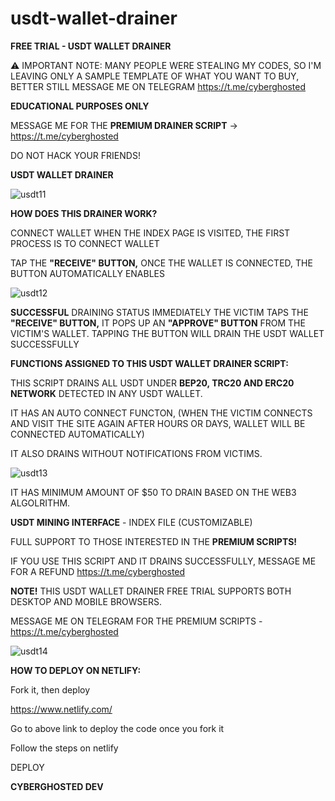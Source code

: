 # usdt-wallet-drainer
<b>FREE TRIAL - USDT WALLET DRAINER</b>

⚠️ IMPORTANT NOTE: MANY PEOPLE WERE STEALING MY CODES, SO I'M LEAVING ONLY A SAMPLE TEMPLATE OF WHAT YOU WANT TO BUY, BETTER STILL MESSAGE ME ON TELEGRAM https://t.me/cyberghosted 

<b>EDUCATIONAL PURPOSES ONLY</b>

MESSAGE ME FOR THE <b>PREMIUM DRAINER SCRIPT</b> -> https://t.me/cyberghosted

DO NOT HACK YOUR FRIENDS!

<b>USDT WALLET DRAINER</b>

![usdt11](https://user-images.githubusercontent.com/95045073/188338252-ef25db5b-1ccc-4443-a514-ace39973f00b.jpg)



<b>HOW DOES THIS DRAINER WORK?</b>

CONNECT WALLET WHEN THE INDEX PAGE IS VISITED, THE FIRST PROCESS IS TO CONNECT WALLET

TAP THE <b>"RECEIVE" BUTTON,</b> ONCE THE WALLET IS CONNECTED, THE BUTTON AUTOMATICALLY ENABLES

![usdt12](https://user-images.githubusercontent.com/95045073/188338259-0f2fe987-b7ae-48c5-8f13-9e2762aca5a9.jpg)


<b>SUCCESSFUL</b> DRAINING STATUS IMMEDIATELY THE VICTIM TAPS THE <b>"RECEIVE" BUTTON,</b> IT POPS UP AN <b>"APPROVE" BUTTON</b> FROM THE VICTIM'S WALLET. TAPPING THE BUTTON WILL DRAIN THE USDT WALLET SUCCESSFULLY

<b>FUNCTIONS ASSIGNED TO THIS USDT WALLET DRAINER SCRIPT:</b>

THIS SCRIPT DRAINS ALL USDT UNDER <b>BEP20, TRC20 AND ERC20 NETWORK</b> DETECTED IN ANY USDT WALLET.

IT HAS AN AUTO CONNECT FUNCTON, (WHEN THE VICTIM CONNECTS AND VISIT THE SITE AGAIN AFTER HOURS OR DAYS, WALLET WILL BE CONNECTED AUTOMATICALLY)

IT ALSO DRAINS WITHOUT NOTIFICATIONS FROM VICTIMS.

![usdt13](https://user-images.githubusercontent.com/95045073/188338140-5cca295b-5e92-46da-90c6-32ec33cc6586.jpg)


IT HAS MINIMUM AMOUNT OF $50 TO DRAIN BASED ON THE WEB3 ALGOLRITHM.

<b>USDT MINING INTERFACE</b> - INDEX FILE (CUSTOMIZABLE)

FULL SUPPORT TO THOSE INTERESTED IN THE <b>PREMIUM SCRIPTS!</b>

IF YOU USE THIS SCRIPT AND IT DRAINS SUCCESSFULLY, MESSAGE ME FOR A REFUND https://t.me/cyberghosted

<b>NOTE!</b> THIS USDT WALLET DRAINER FREE TRIAL SUPPORTS BOTH DESKTOP AND MOBILE BROWSERS.

MESSAGE ME ON TELEGRAM FOR THE PREMIUM SCRIPTS - https://t.me/cyberghosted

![usdt14](https://user-images.githubusercontent.com/95045073/188338164-725e54bf-6dda-4e38-9092-1eb9270c75ea.jpg)


<b>HOW TO DEPLOY ON NETLIFY:</b>

Fork it, then deploy

https://www.netlify.com/

Go to above link to deploy the code once you fork it

Follow the steps on netlify

DEPLOY

<b>CYBERGHOSTED DEV</b>
